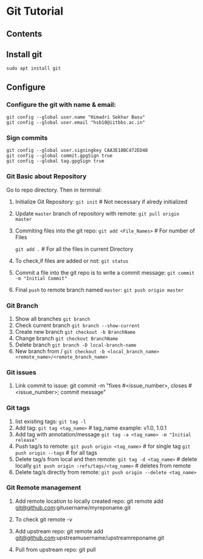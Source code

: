 # Git Tutorial

## Contents


## Install git
```
sudo apt install git
```
## Configure
### Configure the git with name & email:
```
git config --global user.name "Himadri Sekhar Basu"
git config --global user.email "hsb10@iitbbs.ac.in"
```

### Sign commits
```
git config --global user.signingkey CAA3E18BC472ED48
git config --global commit.gpgSign true
git config --global tag.gpgSign true
```

### Git Basic about Repository
Go to repo directory. Then in terminal:
1. Initialize Git Repository:
`git init`	# Not necessary if alredy initialized
2. Update `master` branch of repository with remote:
`git pull origin master`
3. Commiting files into the git repo:
	`git add <File_Names>`  # For number of Files
	
	`git add .`				# For all the files in current Directory
4. To check,if files are added or not:
`git status`
5. Commit a file into the git repo is to write a commit message:
`git commit -m "Initial Commit"`
6. Final `push` to remote branch named `master`:
`git push origin master`

### Git Branch
1. Show all branches
	`git branch`
2. Check current branch
	`git branch --show-current`
3. Create new branch
	`git checkout -b BranchName`
4. Change branch
	`git checkout BranchName`
5. Delete branch
	`git branch -D local-branch-name`
6. New branch from <upstream>/<branchname>
	`git checkout -b <local_branch_name> <remote_name>/<remote_branch_name>`

### Git issues
1. Link commit to issue:
git commit -m "fixes #<issue_number>, closes #<issue_number>; commit message"

### Git tags
1. list existing tags:
`git tag -l`
2. Add tag:
`git tag <tag_name>`	# tag_name example: v1.0, 1.0.1
3. Add tag with annotation/message
`git tag -a <tag_name> -m "Initial release"`
4. Push tag/s to remote:
`git push origin <tag_name>`	# for single tag
`git push origin --tags`		# for all tags
5. Delete tag/s from local and then remote:
`git tag -d <tag_name>`			# delete locally
`git push origin :refs/tags/<tag_name>`	# deletes from remote
6. Delete tag/s directly from remote:
`git push origin --delete <tag_name>`

### Git Remote management
1. Add remote location to locally created repo:
git remote add <origin> git@github.com:gitusername/myreponame.git

2. To check
git remote -v

3. Add upstream repo:
git remote add <upstream> git@github.com:upstreamusername/upstreamreponame.git

4. Pull from upstream repo:
git pull <upstream> <upstreambranchname>
